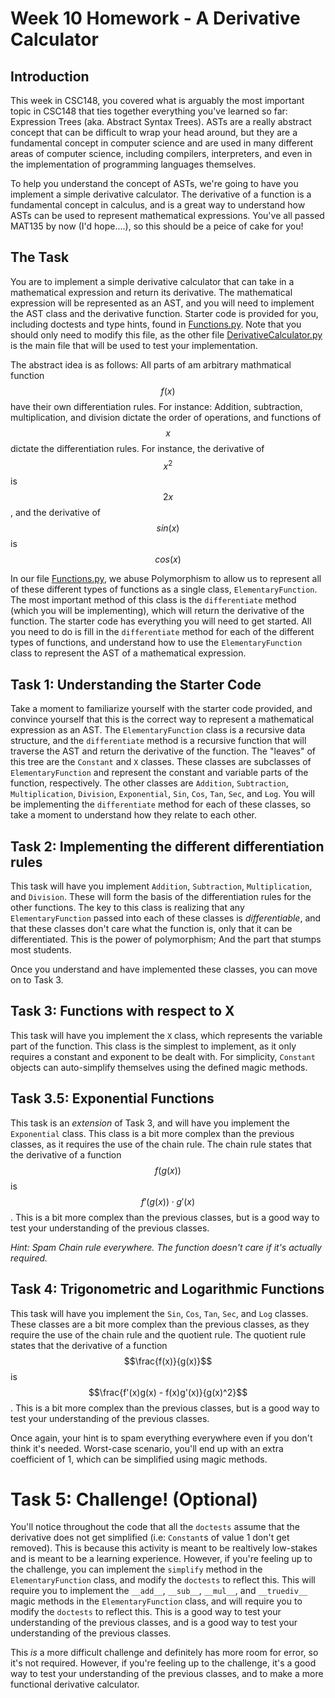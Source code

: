 # Week 10 Homework - A Derivative Calculator

## Introduction
This week in CSC148, you covered what is arguably the most important topic in CSC148 that ties together everything you've learned so far: Expression Trees (aka. Abstract Syntax Trees). ASTs are a really abstract concept that can be difficult to wrap your head around, but they are a fundamental concept in computer science and are used in many different areas of computer science, including compilers, interpreters, and even in the implementation of programming languages themselves.

To help you understand the concept of ASTs, we're going to have you implement a simple derivative calculator. The derivative of a function is a fundamental concept in calculus, and is a great way to understand how ASTs can be used to represent mathematical expressions. You've all passed MAT135 by now (I'd hope....), so this should be a peice of cake for you!

## The Task
You are to implement a simple derivative calculator that can take in a mathematical expression and return its derivative. The mathematical expression will be represented as an AST, and you will need to implement the AST class and the derivative function. Starter code is provided for you, including doctests and type hints, found in [Functions.py](Functions.py). Note that you should only need to modify this file, as the other file [DerivativeCalculator.py](DerivativeCalculator.py) is the main file that will be used to test your implementation. 

The abstract idea is as follows: All parts of am arbitrary mathmatical function $$f(x)$$ have their own differentiation rules. For instance: Addition, subtraction, multiplication, and division dictate the order of operations, and functions of $$x$$ dictate the differentiation rules. For instance, the derivative of $$x^2$$ is $$2x$$, and the derivative of $$sin(x)$$ is $$cos(x)$$

In our file [Functions.py](Functions.py), we abuse Polymorphism to allow us to represent all of these different types of functions as a single class, `ElementaryFunction`. The most important method of this class is the `differentiate` method (which you will be implementing), which will return the derivative of the function. The starter code has everything you will need to get started. All you need to do is fill in the `differentiate` method for each of the different types of functions, and understand how to use the `ElementaryFunction` class to represent the AST of a mathematical expression.

## Task 1: Understanding the Starter Code
Take a moment to familiarize yourself with the starter code provided, and convince yourself that this is the correct way to represent a mathematical expression as an AST. The `ElementaryFunction` class is a recursive data structure, and the `differentiate` method is a recursive function that will traverse the AST and return the derivative of the function. The "leaves" of this tree are the `Constant` and `X` classes. These classes are subclasses of `ElementaryFunction` and represent the constant and variable parts of the function, respectively. The other classes are `Addition`, `Subtraction`, `Multiplication`, `Division`, `Exponential`, `Sin`, `Cos`, `Tan`, `Sec`, and `Log`. You will be implementing the `differentiate` method for each of these classes, so take a moment to understand how they relate to each other.

## Task 2: Implementing the different differentiation rules
This task will have you implement `Addition`, `Subtraction`, `Multiplication`, and `Division`. These will form the basis of the differentiation rules for the other functions. The key to this class is realizing that any `ElementaryFunction` passed into each of these classes is *differentiable*, and that these classes don't care what the function is, only that it can be differentiated. This is the power of polymorphism; And the part that stumps most students.

Once you understand and have implemented these classes, you can move on to Task 3.

## Task 3: Functions with respect to X
This task will have you implement the `X` class, which represents the variable part of the function. This class is the simplest to implement, as it only requires a constant and exponent to be dealt with. For simplicity, `Constant` objects can auto-simplify themselves using the defined magic methods. 

## Task 3.5: Exponential Functions
This task is an *extension* of Task 3, and will have you implement the `Exponential` class. This class is a bit more complex than the previous classes, as it requires the use of the chain rule. The chain rule states that the derivative of a function $$f(g(x))$$ is $$f'(g(x)) \cdot g'(x)$$. This is a bit more complex than the previous classes, but is a good way to test your understanding of the previous classes.

*Hint: Spam Chain rule everywhere. The function doesn't care if it's actually required.*

## Task 4: Trigonometric and Logarithmic Functions
This task will have you implement the `Sin`, `Cos`, `Tan`, `Sec`, and `Log` classes. These classes are a bit more complex than the previous classes, as they require the use of the chain rule and the quotient rule. The quotient rule states that the derivative of a function $$\frac{f(x)}{g(x)}$$ is $$\frac{f'(x)g(x) - f(x)g'(x)}{g(x)^2}$$. This is a bit more complex than the previous classes, but is a good way to test your understanding of the previous classes.

Once again, your hint is to spam everything everywhere even if you don't think it's needed. Worst-case scenario, you'll end up with an extra coefficient of 1, which can be simplified using magic methods.

# Task 5: Challenge! (Optional)
You'll notice throughout the code that all the `doctests` assume that the derivative does not get simplified (i.e: `Constant`s of value 1 don't get removed). This is because this activity is meant to be realtively low-stakes and is meant to be a learning experience. However, if you're feeling up to the challenge, you can implement the `simplify` method in the `ElementaryFunction` class, and modify the `doctests` to reflect this. This will require you to implement the `__add__`, `__sub__`, `__mul__`, and `__truediv__` magic methods in the `ElementaryFunction` class, and will require you to modify the `doctests` to reflect this. This is a good way to test your understanding of the previous classes, and is a good way to test your understanding of the previous classes.

This *is* a more difficult challenge and definitely has more room for error, so it's not required. However, if you're feeling up to the challenge, it's a good way to test your understanding of the previous classes, and to make a more functional derivative calculator.